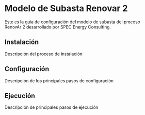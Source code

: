 # Modelo de Subasta Renovar 2
Este es la guia de configuración del modelo de subasta del proceso RenovAr 2 desarrollado por SPEC Energy Consulting.

## Instalación
Descripción del proceso de instalación

## Configuración
Descripción de los principales pasos de configuración

## Ejecución
Descripción de principales pasos de ejecución
